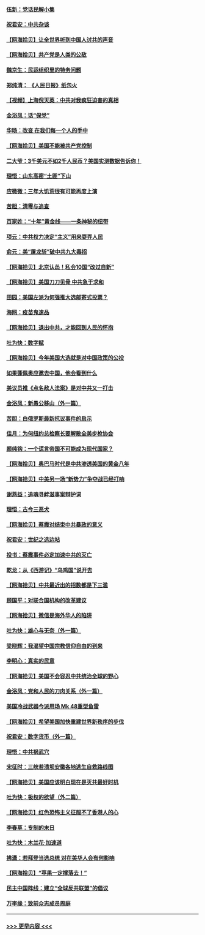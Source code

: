 #### [伍新：党话民解小集](../pages/nsc993/n12366907.md?t=08301551) 
#### [祝君安：中共杂谈](../pages/nsc993/n12366076.md?t=08301551) 
#### [【网海拾贝】让全世界听到中国人讨共的声音](../pages/nsc993/n12365569.md?t=08301551) 
#### [【网海拾贝】共产党是人类的公敌](../pages/nsc993/n12363182.md?t=08301551) 
#### [魏京生：民运组织里的特务问题](../pages/nsc993/n12363010.md?t=08301551) 
#### [郑纯清： 《人民日报》纸包火](../pages/nsc993/n12362706.md?t=08301551) 
#### [【视频】上海倪天英：中共对我疯狂迫害的真相](../pages/nsc993/n12356341.md?t=08301551) 
#### [金浴凤：话“保党”](../pages/nsc993/n12361867.md?t=08301551) 
#### [华旸：改变 在我们每一个人的手中](../pages/nsc993/n12361774.md?t=08301551) 
#### [【网海拾贝】美国不能被共产党控制](../pages/nsc993/n12360271.md?t=08301551) 
#### [二大爷：3千美元不如2千人民币？美国实测数据告诉你！](../pages/nsc993/n12358563.md?t=08301551) 
#### [理悟：山东高密“土匪”下山](../pages/nsc993/n12358535.md?t=08301551) 
#### [应微微：三年大饥荒很有可能再度上演](../pages/nsc993/n12358523.md?t=08301551) 
#### [苦胆：清零与追查](../pages/nsc993/n12358501.md?t=08301551) 
#### [百家姓：“十年”黄金线——一条神秘的纽带](../pages/nsc993/n12358319.md?t=08301551) 
#### [项云：中共权力决定“主义”用来耍弄人民](../pages/nsc993/n12358172.md?t=08301551) 
#### [俞元：美“屠龙斩”破中共九大毒招](../pages/nsc993/n12357822.md?t=08301551) 
#### [【网海拾贝】北京认怂！私会10国“改过自新”](../pages/nsc993/n12357784.md?t=08301551) 
#### [【网海拾贝】美国刀刀见骨 中共急于求和](../pages/nsc993/n12355511.md?t=08301551) 
#### [田园：美国左派为何强推大选邮寄式投票？](../pages/nsc993/n12352963.md?t=08301551) 
#### [海网：疫苗鬼速品](../pages/nsc993/n12354438.md?t=08301551) 
#### [【网海拾贝】退出中共，才能回到人民的怀抱](../pages/nsc993/n12352634.md?t=08301551) 
#### [吐为快：数字赋](../pages/nsc993/n12352317.md?t=08301551) 
#### [【网海拾贝】今年美国大选就是对中国政策的公投](../pages/nsc993/n12350973.md?t=08301551) 
#### [如果蓬佩奥应邀去中国，他会看到什么](../pages/nsc993/n12350945.md?t=08301551) 
#### [美议员推《点名敌人法案》是对中共又一打击](../pages/nsc993/n12350765.md?t=08301551) 
#### [金浴凤：新愚公移山（外一篇）](../pages/nsc993/n12350253.md?t=08301551) 
#### [苦胆：白俄罗斯最新抗议事件的启示](../pages/nsc993/n12349989.md?t=08301551) 
#### [佳月：为何纽约总检察长要解散全美步枪协会](../pages/nsc993/n12349939.md?t=08301551) 
#### [颜纯钩：一个谎言帝国不可能成为现代国家？](../pages/nsc993/n12349898.md?t=08301551) 
#### [【网海拾贝】奥巴马时代是中共渗透美国的黄金八年](../pages/nsc993/n12349284.md?t=08301551) 
#### [【网海拾贝】中美另一场“新势力”争夺战已经打响](../pages/nsc993/n12346998.md?t=08301551) 
#### [谢燕益：追魂寻衅滋事案辩护词](../pages/nsc993/n12346892.md?t=08301551) 
#### [理悟：古今三恶犬](../pages/nsc993/n12345190.md?t=08301551) 
#### [【网海拾贝】蔡霞对结束中共暴政的意义](../pages/nsc993/n12344263.md?t=08301551) 
#### [祝君安：世纪之选边站](../pages/nsc993/n12342382.md?t=08301551) 
#### [投书：蔡霞事件必定加速中共的灭亡](../pages/nsc993/n12341881.md?t=08301551) 
#### [乾龙：从《西游记》“乌鸡国”说开去](../pages/nsc993/n12341690.md?t=08301551) 
#### [【网海拾贝】中共最近出的招数都是下三滥](../pages/nsc993/n12341593.md?t=08301551) 
#### [顾国平：对联合国机构的改革建议](../pages/nsc993/n12339928.md?t=08301551) 
#### [【网海拾贝】微信是海外华人的陷阱](../pages/nsc993/n12338868.md?t=08301551) 
#### [吐为快：雄心与无奈（外一篇）](../pages/nsc993/n12338132.md?t=08301551) 
#### [梁晓辉：我渴望中国宗教信仰自由的到来](../pages/nsc993/n12336657.md?t=08301551) 
#### [李明心：真实的民意](../pages/nsc993/n12336089.md?t=08301551) 
#### [【网海拾贝】美国不会容忍中共统治全球的野心](../pages/nsc993/n12336063.md?t=08301551) 
#### [金浴凤：党和人民的刀肉关系（外一篇）](../pages/nsc993/n12335834.md?t=08301551) 
#### [美国冷战武器今派用场 Mk 48重型鱼雷](../pages/nsc993/n12335354.md?t=08301551) 
#### [【网海拾贝】希望美国加快重建世界新秩序的步伐](../pages/nsc993/n12334224.md?t=08301551) 
#### [祝君安：数字货币（外一篇）](../pages/nsc993/n12334186.md?t=08301551) 
#### [理悟：中共祸武穴](../pages/nsc993/n12333962.md?t=08301551) 
#### [宋征时：三峡若溃坝安徽各地逃生自救路线图](../pages/nsc993/n12332450.md?t=08301551) 
#### [【网海拾贝】美国应该明白现在是灭共最好时机](../pages/nsc993/n12332313.md?t=08301551) 
#### [吐为快：极权的欲望（外二篇）](../pages/nsc993/n12332089.md?t=08301551) 
#### [【网海拾贝】红色恐怖主义征服不了香港人的心](../pages/nsc993/n12329296.md?t=08301551) 
#### [李春草：专制的末日](../pages/nsc993/n12329079.md?t=08301551) 
#### [吐为快：木兰花‧加速道](../pages/nsc993/n12327366.md?t=08301551) 
#### [拂潇：若拜登当选总统 对在美华人会有何影响](../pages/nsc993/n12295996.md?t=08301551) 
#### [【网海拾贝】“苹果一定撑落去！”](../pages/nsc993/n12326784.md?t=08301551) 
#### [民主中国阵线：建立“全球反共联盟”的倡议](../pages/nsc993/n12324177.md?t=08301551) 
#### [万李缘：致前众志成员周庭](../pages/nsc993/n12324635.md?t=08301551) 

----
#### [ >>> 更早内容 <<< ](../indexes/nsc993-earlier.md)
